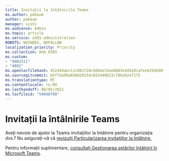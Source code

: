 ```yaml
---
title: Invitații la întâlnirile Teams
ms.author: pebaum
author: pebaum
manager: scotv
ms.audience: Admin
ms.topic: article
ms.service: o365-administration
ROBOTS: NOINDEX, NOFOLLOW
localization_priority: Priority
ms.collection: Adm_O365
ms.custom:
- "9002511"
- "4892"
ms.openlocfilehash: 452444aec11c001728c9d8de32ee0883e4d92dcafee6294b90f481dc9531ed53
ms.sourcegitcommit: b5f7da89a650d2915dc652449623c78be6247175
ms.translationtype: MT
ms.contentlocale: ro-RO
ms.lasthandoff: 08/05/2021
ms.locfileid: "54048708"
---
```

# <a name="teams-meeting-invitations"></a>Invitații la întâlnirile Teams

Aveți nevoie de ajutor la Teams invitațiilor la întâlnire pentru organizația dvs.? Nu asigurați-vă că [revizuiți Particularizarea invitațiilor la întâlnire.](https://docs.microsoft.com/microsoftteams/meeting-settings-in-teams#customize-meeting-invitations)  

Pentru informații suplimentare, [consultați Gestionarea setărilor întâlnirii în Microsoft Teams](https://docs.microsoft.com/microsoftteams/meeting-settings-in-teams).
